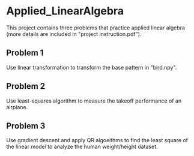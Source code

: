 # Applied_LinearAlgebra
This project contains three problems that practice applied linear algebra (more details are included in "project instruction.pdf").

## Problem 1
Use linear transformation to transform the base pattern in "bird.npy".

## Problem 2
Use least-squares algorithm to measure the takeoff performance of an airplane.

## Problem 3
Use gradient descent and apply QR algoeithms to find the least square of the linear model to analyze the human weight/height dataset.
